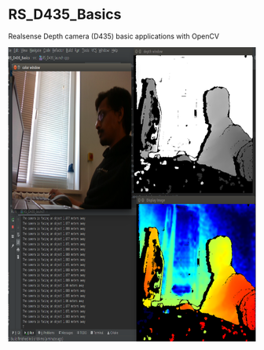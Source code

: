 # RS_D435_Basics
Realsense Depth camera (D435) basic applications with OpenCV

<img src="output/Combined_output.png" width="600" height="600"  alt=""/>
